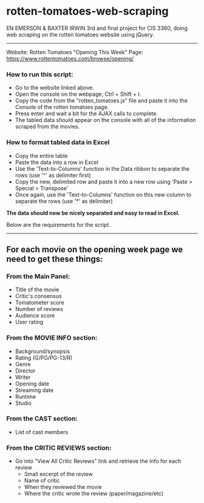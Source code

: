# rotten-tomatoes-web-scraping
EN EMERSON & BAXTER IRWIN
3rd and final project for CIS 3360, doing web scraping on the rotten tomatoes website using jQuery.

---

Website: Rotten Tomatoes "Opening This Week" Page:
https://www.rottentomatoes.com/browse/opening/

### How to run this script:

* Go to the website linked above.
* Open the console on the webpage, Ctrl + Shift + I.
* Copy the code from the "rotten_tomatoes.js" file and paste it into the Console of the rotten tomatoes page.
* Press enter and wait a bit for the AJAX calls to complete.
* The tabled data should appear on the console with all of the information scraped from the movies.


### How to format tabled data in Excel

* Copy the entire table
* Paste the data into a row in Excel
* Use the 'Text-to-Columns' function in the Data ribbon to separate the rows (use '^' as delimiter first)
* Copy the new, delimited row and paste it into a new row using 'Paste > Special > Transpose'
* Once again, use the 'Text-to-Columns' function on this new column to separate the rows (use '*' as delimiter)

**The data should now be nicely separated and easy to read in Excel.**


Below are the requirements for the script.

---

## For each movie on the opening week page we need to get these things:

### From the Main Panel:

* Title of the movie
* Critic's consensus
* Tomatometer score
* Number of reviews
* Audience score
* User rating

### From the MOVIE INFO section:

* Background/synopsis
* Rating (G/PG/PG-13/R)
* Genre
* Director
* Writer
* Opening date
* Streaming date
* Runtime
* Studio

### From the CAST section:

* List of cast members

### From the CRITIC REVIEWS section:

* Go into "View All Critic Reviews" link and retrieve the info for each review
	* Small excerpt of the review 
	* Name of critic
	* When they reviewed the movie
	* Where the critic wrote the review (paper/magazine/etc)


